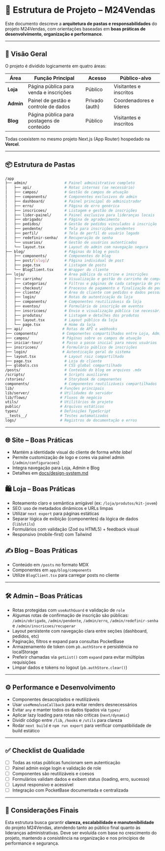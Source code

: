 # 📁 Estrutura de Projeto – M24Vendas

Este documento descreve a **arquitetura de pastas e responsabilidades** do projeto M24Vendas, com orientações baseadas em **boas práticas de desenvolvimento, organização e performance**.

---

## 🧭 Visão Geral

O projeto é dividido logicamente em quatro áreas:

| Área      | Função Principal                          | Acesso         | Público-alvo            |
| --------- | ----------------------------------------- | -------------- | ----------------------- |
| **Loja**  | Página pública para venda e inscrições    | Público        | Visitantes e inscritos  |
| **Admin** | Painel de gestão e controle de dados      | Privado (auth) | Coordenadores e líderes |
| **Blog**  | Página pública para postagens de conteúdo | Público        | Visitantes e inscritos  |

Todas coexistem no mesmo projeto Next.js (App Router) hospedado na **Vercel**.

---

## 📦 Estrutura de Pastas

```bash
/app
├── admin/                 # Painel administrativo completo
│   ├── api/               # Rotas internas (se necessário)
│   ├── campos/            # Gestão de campos de atuação
│   ├── components/        # Componentes exclusivos do admin
│   ├── dashboard/         # Painel principal do administrador
│   ├── erro/              # Página de erro genérica
│   ├── inscricoes/        # Listagem e gestão de inscrições
│   ├── lider-painel/      # Painel exclusivo para lideranças locais
│   ├── obrigado/          # Página de agradecimento
│   ├── pedidos/           # Gestão de pedidos vinculados à inscrição
│   ├── pendente/          # Tela para inscrições pendentes
│   ├── perfil/            # Tela de perfil do usuário logado
│   ├── redefinir-senha/   # Recuperação de senha
│   └── usuarios/          # Gestão de usuários autenticados
│   └── layout.tsx         # Layout do admin com navegação segura
├── blog/                  # Páginas do blog e posts
│   ├── components/        # Componentes do blog
│   ├── post/[slug]/       # Página individual de post
│   ├── page.tsx           # Listagem de posts
│   └── BlogClient.tsx     # Wrapper do cliente
├── loja/                  # Área pública da vitrine e inscrições
│   ├── carrinho/          # Visualização e gestão do carrinho de compras
│   ├── categorias/        # Filtros e páginas de cada categoria de produto
│   ├── checkout/          # Processo de pagamento e finalização do pedido
│   ├── cliente/           # Área do cliente com pedidos e dados pessoais
│   ├── login/             # Rotas de autenticação da loja
│   ├── components/        # Componentes reutilizáveis da loja
│   ├── eventos/           # Formulário de inscrição em eventos
│   ├── inscricoes/        # Envio e visualização pública (se necessário)
│   ├── produtos/          # Listagem e detalhes dos produtos
│   ├── layout.tsx         # Layout público da loja
│   └── page.tsx           # Home da loja
├── api/                  # Rotas de API e webhooks
├── components/           # Componentes compartilhados entre Loja, Admin e Blog
├── campos/               # Páginas sobre os campos de atuação
├── iniciar-tour/         # Passo a passo inicial para novos usuários
├── inscricoes/           # Formulário público de inscrições
├── login/                # Autenticação geral do sistema
├── layout.tsx             # Layout raiz compartilhado
├── page.tsx               # Loja do cliente
├── globals.css            # CSS global compartilhado
/posts/                    # Conteúdo do blog em arquivos .mdx
/scripts/                  # Scripts auxiliares
/stories/                  # Storybook de componentes
components/                # Componentes reutilizáveis compartilhados
lib/                     # Funções principais
lib/server/              # Utilidades do servidor
lib/flows/               # Fluxos de negócio
utils/                   # Utilitários do projeto
public/                  # Arquivos estáticos
types/                   # Definições TypeScript
__tests__/               # Testes automatizados
logs/                    # Registros de documentação e erros
```

---

## 🌐 Site – Boas Práticas

- Mantém a identidade visual do cliente de forma _white label_
- Permite customização de logo e cores via painel admin (`/admin/configuracoes`)
- Integra navegação para Loja, Admin e Blog
- Detalhes em [docs/design-system.md](docs/design-system.md#personalizacao)

## 🛍️ Loja – Boas Práticas

- Roteamento claro e semântica amigável (ex: `/loja/produtos/kit-jovem`)
- SEO: uso de metadados dinâmicos e URLs limpas
- Utilizar `next export` para páginas estáticas
- Separar lógica de exibição (componentes) da lógica de dados (`lib`/`utils`)
- Formulários com validação (Zod ou HTML5) + feedback visual
- Responsivo (mobile-first) com Tailwind

## ✍️ Blog – Boas Práticas

- Conteúdo em `/posts` no formato MDX
- Componentes em `app/blog/components`
- Utilize `BlogClient.tsx` para carregar posts no cliente

---

## 🛠️ Admin – Boas Práticas

- Rotas protegidas com `useAuthGuard` e validação de `role`
- Algumas rotas de confirmação de inscrição são públicas:
  `/admin/obrigado`, `/admin/pendente`, `/admin/erro`,
  `/admin/redefinir-senha` e `/admin/inscricoes/recuperar`
- Layout persistente com navegação clara entre seções (dashboard, pedidos, etc)
- Paginação, filtros e expand para consultas PocketBase
- Armazenamento de token com `pb.authStore` e persistência no localStorage
- Preferir chamadas via `getList()` com `expand` para evitar múltiplas requisições
- Limpar dados e tokens no logout (`pb.authStore.clear()`)

---

## ⚙️ Performance e Desenvolvimento

- Componentes desacoplados e reutilizáveis
- Usar `useMemo`/`useCallback` para evitar renders desnecessários
- Evitar `any` e manter todos os dados tipados via `types/`
- Aplicar lazy loading para rotas não críticas (`next/dynamic`)
- Dividir código entre `/lib`, `/hooks` e `/utils` para clareza
- Rodar `next build` e `npm run export` para verificar compatibilidade de build estático

---

## ✅ Checklist de Qualidade

- [ ] Todas as rotas públicas funcionam sem autenticação
- [ ] Painel admin exige login e validação de role
- [ ] Componentes são reutilizáveis e coesos
- [ ] Formulários validam dados e exibem status (loading, erro, sucesso)
- [ ] Layout responsivo e acessível
- [ ] Integração com PocketBase documentada e centralizada

---

## 📌 Considerações Finais

Esta estrutura busca garantir **clareza, escalabilidade e manutenibilidade** do projeto M24Vendas, atendendo tanto ao público final quanto às lideranças administrativas. Deve ser evoluída com base no crescimento do projeto, mantendo a consistência na organização e nos princípios de performance e segurança.
